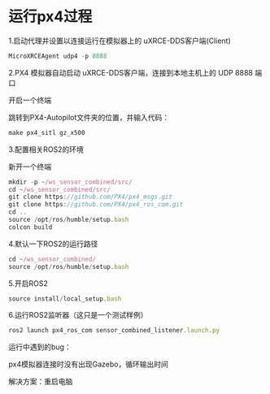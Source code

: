 # 运行px4过程

1.启动代理并设置以连接运行在模拟器上的 uXRCE-DDS客户端(Client)

```jsx
MicroXRCEAgent udp4 -p 8888
```

2.PX4 模拟器自动启动 uXRCE-DDS客户端，连接到本地主机上的 UDP 8888 端口

开启一个终端

跳转到PX4-Autopilot文件夹的位置，并输入代码：

```jsx
make px4_sitl gz_x500
```

3.配置相关ROS2的环境

新开一个终端

```jsx
mkdir -p ~/ws_sensor_combined/src/
cd ~/ws_sensor_combined/src/
git clone https://github.com/PX4/px4_msgs.git
git clone https://github.com/PX4/px4_ros_com.git
cd ..
source /opt/ros/humble/setup.bash
colcon build
```

4.默认一下ROS2的运行路径

```jsx
cd ~/ws_sensor_combined/
source /opt/ros/humble/setup.bash
```

5.开启ROS2

```jsx
source install/local_setup.bash
```

6.运行ROS2监听器（这只是一个测试样例）

```jsx
ros2 launch px4_ros_com sensor_combined_listener.launch.py
```

运行中遇到的bug：

px4模拟器连接时没有出现Gazebo，循环输出时间

解决方案：重启电脑